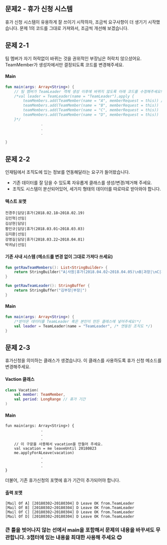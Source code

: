 ## 문제2 - 휴가 신청 시스템
휴가 신청 시스템이 유용하게 잘 쓰이기 시작하자, 조금씩 요구사항이 더 생기기 시작했습니다.
문제 1의 코드를 그대로 가져와서, 조금씩 개선해 보겠습니다.

문제 2-1
------------------------------------------
팀 멤버가 자기 허락없이 바뀌는 것을 권위적인 부장님은 허락치 않으셨어요.
TeamMember가 생성자에서만 결정되도록 코드를 변경해주세요.

#### Main
```kotlin
fun main(args: Array<String>) {
    // 팀 멤버가 TeamLeader 객체 생성 이후에 바뀌지 않도록 아래 코드를 수정해주세요!
    /*val leader = TeamLeader(name = "TeamLeader").apply {
        teamMembers.add(TeamMember(name = "A", memberRequest = this)) // memberRequest is TeamLeader Reference.
        teamMembers.add(TeamMember(name = "B", memberRequest = this))
        teamMembers.add(TeamMember(name = "C", memberRequest = this))
        teamMembers.add(TeamMember(name = "D", memberRequest = this))
    }*/
                .
                .
                .

}
```

문제 2-2
--------------------------------
인재팀에서 조직도에 있는 정보를 연동해달라는 요구가 들어왔습니다.

* 기존 데이터를 잘 담을 수 있도록 자유롭게 클래스를 생성/변경/제거해 주세요.
* 조직도 시스템이 분산되어있어, 세가지 형태의 데이터를 따로따로 받아와야 합니다.

#### 텍스트 포맷
```text
전경주|담당|휴가(2018.02.18~2018.02.19)
김인혁|선임|
김상현|담당|
황인규|담당|휴가(2018.03.01~2018.03.03)
김지환|선임|
강영길|담당|휴가(2018.03.22~2018.04.01)
박귀남|선임|
```
#### 기존 사내 시스템 (메소드를 변경 없이 그대로 가져다 쓰세요)
```kotlin
fun getRawTeamMembers(): List<StringBuilder> {
    return StringBuilder("A|사원|휴가(2018.04.02~2018.04.05)\nB|과장|\nC|차장|")
}

fun getRawTeamLeader(): StringBuffer {
    return StringBuffer("김부장|부장|")
}
```

#### Main
```kotlin
fun main(args: Array<String>) {
    /*받아온 데이터를 TeamLeader 혹은 본인이 만든 클래스에 넣어주세요!*/
    val leader = TeamLeader(name = "TeamLeader", /* 연동된 조직도 */)
}
```

문제 2-3
--------------------------------------------
휴가신청을 의미하는 클래스가 생겼습니다. 이 클래스를 사용하도록 휴가 신청 메소드를 변경해주세요.

#### Vaction 클래스
```kotlin
class Vacation(
    val member: TeamMember,
    val period: LongRange // 휴가 기간
)
```

#### Main
```text
fun main(args: Array<String>) {
                .
                .
                .
    // 이 구문을 사용해서 vacation을 만들어 주세요.
    val vacation = me leaveUntil 20180823
    me.applyForALeave(vacation)
                .
                .
                .
}
```

더불어, 기존 휴가신청의 포맷에 휴가 기간이 추가되어야 합니다.

#### 출력 포맷
```text
[Mail Of A] [20180302~20180304] D Leave OK from.TeamLeader
[Mail Of B] [20180302~20180304] D Leave OK from.TeamLeader
[Mail Of C] [20180302~20180304] D Leave OK from.TeamLeader
[Mail Of D] [20180302~20180304] D Leave OK from.TeamLeader
```


### 큰 틀을 벗어나지 않는 선에서 main을 포함해서 문제의 내용을 바꾸셔도 무관합니다. 3챕터에 있는 내용을 최대한 사용해 주세요 😊
